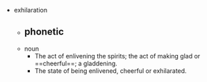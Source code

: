 - exhilaration
	- phonetic
		-
	- noun
		- The act of enlivening the spirits; the act of making glad or ==cheerful==; a gladdening.
		- The state of being enlivened, cheerful or exhilarated.